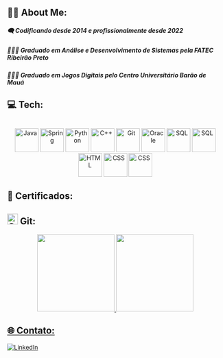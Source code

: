 ## :man_technologist: About Me: 

##### :left_speech_bubble: Codificando desde 2014 e profissionalmente desde 2022

##### 👩🏻‍🎓 Graduado em Análise e Desenvolvimento de Sistemas pela FATEC Ribeirão Preto

##### 👩🏻‍🎓 Graduado em Jogos Digitais pelo Centro Universitário Barão de Mauá  


## 💻 Tech:
<div align="center" style="display: inline_block"><br>
 <img src="https://cdn.jsdelivr.net/gh/devicons/devicon/icons/java/java-original.svg" alt="Java" widht=55 height=55/> 
 <img src="https://cdn.jsdelivr.net/gh/devicons/devicon/icons/spring/spring-original.svg" alt="Spring" widht=55 height=55 />
 <img src="https://cdn.jsdelivr.net/gh/devicons/devicon/icons/python/python-original.svg" alt="Python" widht=55 height=55/>
 <img src="https://cdn.jsdelivr.net/gh/devicons/devicon/icons/cplusplus/cplusplus-original.svg" alt="C++" widht=55 height=55/>
 <img src="https://cdn.jsdelivr.net/gh/devicons/devicon/icons/git/git-original.svg" alt="Git" widht=55 height=55 />
 <img src="https://cdn.jsdelivr.net/gh/devicons/devicon/icons/oracle/oracle-original.svg" alt="Oracle" widht=55 height=55/>
 <img src="https://cdn.jsdelivr.net/gh/devicons/devicon/icons/microsoftsqlserver/microsoftsqlserver-plain-wordmark.svg" alt="SQL" widht=55 height=55/> 
 <img src="https://cdn.jsdelivr.net/gh/devicons/devicon/icons/postgresql/postgresql-original.svg" alt="SQL" widht=55 height=55/>
 <img src="https://cdn.jsdelivr.net/gh/devicons/devicon/icons/html5/html5-original.svg" alt="HTML" widht=55 height=55/>
 <img src="https://cdn.jsdelivr.net/gh/devicons/devicon/icons/css3/css3-original.svg" alt="CSS" widht=55 height=55/>
 <img src="https://cdn.jsdelivr.net/gh/devicons/devicon/icons/javascript/javascript-original.svg" alt="CSS" widht=55 height=55/>             
</div>

## :book: Certificados:

## <img src="https://cdn.jsdelivr.net/gh/devicons/devicon/icons/git/git-original.svg" alt="Git" widht=25 height=25 />  Git:
<div align="center">
  <a href="https://github.com/Gini1996">
  <img height="180em" src="https://github-readme-stats.vercel.app/api?username=Gini1996&show_icons=true&theme=cobalt&include_all_commits=true&count_private=true"/>
  <img height="180em" src="https://github-readme-stats.vercel.app/api/top-langs/?username=Gini1996&layout=compact&langs_count=7&theme=cobalt"/>
</div>

## 🌐 Contato:

<a href="https://www.linkedin.com/in/leonardo-ferreira-dev96/" rel="nofollow"><img src="https://camo.githubusercontent.com/f17ba9730c27e5f1230325b94c8b68bbf3115d32650866f6e3d0ade68201beea/68747470733a2f2f696d672e736869656c64732e696f2f62616467652f4c696e6b6564496e2d2532333030373742352e7376673f6c6f676f3d6c696e6b6564696e266c6f676f436f6c6f723d7768697465" alt="LinkedIn" data-canonical-src="https://img.shields.io/badge/LinkedIn-%230077B5.svg?logo=linkedin&amp;logoColor=white" style="max-width: 100%;"></a>


